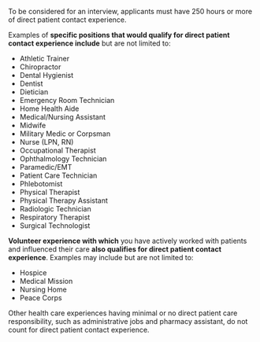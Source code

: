 To be considered for an interview, <span class="highlight">applicants must have 250 hours or more of direct patient contact experience</span>. 

Examples of **specific positions that would qualify for direct patient contact experience include** but are not limited to:  

- Athletic Trainer
- Chiropractor
- Dental Hygienist
- Dentist
- Dietician
- Emergency Room Technician
- Home Health Aide
- Medical/Nursing Assistant
- Midwife
- Military Medic or Corpsman
- Nurse (LPN, RN)
- Occupational Therapist
- Ophthalmology Technician
- Paramedic/EMT
- Patient Care Technician
- Phlebotomist
- Physical Therapist
- Physical Therapy Assistant
- Radiologic Technician
- Respiratory Therapist
- Surgical Technologist

**Volunteer experience with which** <span class="highlight">you have actively worked with patients and influenced their care</span> **also qualifies for direct patient contact experience**. Examples may include but are not limited to:

- Hospice 
- Medical Mission 
- Nursing Home  
- Peace Corps  

Other health care experiences having minimal or no direct patient care responsibility, such as administrative jobs and pharmacy assistant, do not count for direct patient contact experience.